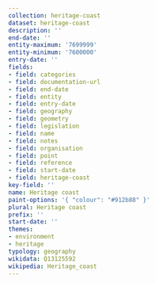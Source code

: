 ```yaml
---
collection: heritage-coast
dataset: heritage-coast
description: ''
end-date: ''
entity-maximum: '7699999'
entity-minimum: '7600000'
entry-date: ''
fields:
- field: categories
- field: documentation-url
- field: end-date
- field: entity
- field: entry-date
- field: geography
- field: geometry
- field: legislation
- field: name
- field: notes
- field: organisation
- field: point
- field: reference
- field: start-date
- field: heritage-coast
key-field: ''
name: Heritage coast
paint-options: '{ "colour": "#912b88" }'
plural: Heritage coast
prefix: ''
start-date: ''
themes:
- environment
- heritage
typology: geography
wikidata: Q13125592
wikipedia: Heritage_coast
---
```

